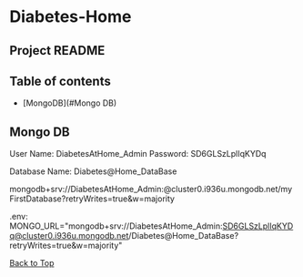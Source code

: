 # Diabetes-Home

## Project README

## Table of contents
* [MongoDB](#Mongo DB)

## Mongo DB
User Name: DiabetesAtHome_Admin
Password: SD6GLSzLplIqKYDq

Database Name:  Diabetes@Home_DataBase


mongodb+srv://DiabetesAtHome_Admin:<password>@cluster0.i936u.mongodb.net/myFirstDatabase?retryWrites=true&w=majority


.env:
MONGO_URL="mongodb+srv://DiabetesAtHome_Admin:SD6GLSzLplIqKYDq@cluster0.i936u.mongodb.net/Diabetes@Home_DataBase?retryWrites=true&w=majority"


[Back to Top](#table-of-contents)